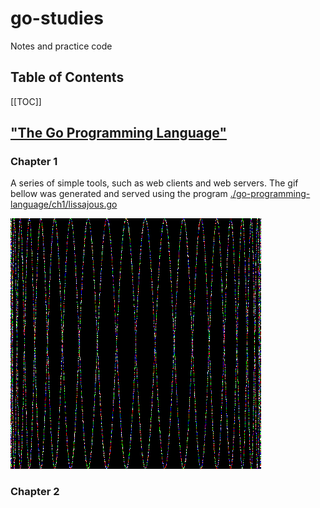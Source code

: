 # go-studies
Notes and practice code

## Table of Contents

[[TOC]]

## ["The Go Programming Language"](http://www.gopl.io/)

### Chapter 1

A series of simple tools, such as web clients and web servers.
The gif bellow was generated and served using the program [./go-programming-language/ch1/lissajous.go](./go-programming-language/ch1/lissajous.go)

![lissajous gif](./docs/ch1/lissajous.gif)

### Chapter 2
